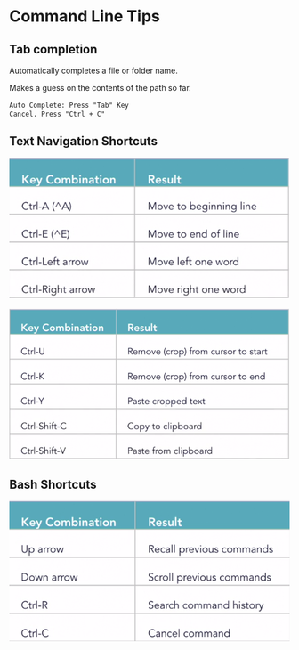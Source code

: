 # Command Line Tips

## Tab completion

Automatically completes a file or folder name. 

Makes a guess on the contents of the path so far.

```text
Auto Complete: Press "Tab" Key
Cancel. Press "Ctrl + C"
```

## Text Navigation Shortcuts

![](../.gitbook/assets/text-nav-1.PNG)

![](../.gitbook/assets/text-nav-2.PNG)

## Bash Shortcuts 

![](../.gitbook/assets/text-nav-3.PNG)

